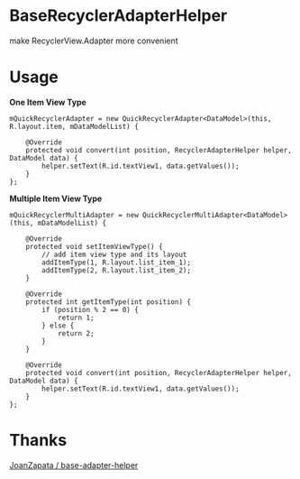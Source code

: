 # BaseRecyclerAdapterHelper
make RecyclerView.Adapter more convenient


# Usage
**One Item View Type**
```
mQuickRecyclerAdapter = new QuickRecyclerAdapter<DataModel>(this, R.layout.item, mDataModelList) {
    
    @Override
    protected void convert(int position, RecyclerAdapterHelper helper, DataModel data) {
        helper.setText(R.id.textView1, data.getValues());
    }
};
```

**Multiple Item View Type**
```
mQuickRecyclerMultiAdapter = new QuickRecyclerMultiAdapter<DataModel>(this, mDataModelList) {

    @Override
    protected void setItemViewType() {
        // add item view type and its layout
        addItemType(1, R.layout.list_item_1);
        addItemType(2, R.layout.list_item_2);
    }

    @Override
    protected int getItemType(int position) {
        if (position % 2 == 0) {
            return 1;
        } else {
            return 2;
        }
    }

    @Override
    protected void convert(int position, RecyclerAdapterHelper helper, DataModel data) {
        helper.setText(R.id.textView1, data.getValues());
    }
};
```

# Thanks
[JoanZapata / base-adapter-helper](https://github.com/JoanZapata/base-adapter-helper)
